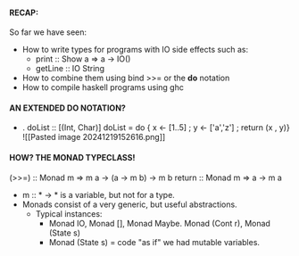 #### RECAP:
So far we have seen:
- How to write types for programs with IO side effects such as:
	- print :: Show a => a -> IO()
	- getLine :: IO String
- How to combine them using bind >>= or the **do** notation
- How to compile haskell programs using ghc

#### AN EXTENDED DO NOTATION?
- .
		doList :: [(Int, Char)]
		doList = do {
					x <- [1..5] ;
					y <- ['a','z'] ;
					return (x , y)}
![[Pasted image 20241219152616.png]]


#### HOW? THE MONAD TYPECLASS!
(>>=) :: Monad m => m a -> (a -> m b) -> m b 
return :: Monad m => a -> m a

- m :: * -> * is a variable, but not for a type.
- Monads consist of a very generic, but useful abstractions.
	- Typical instances:
		- Monad IO, Monad [], Monad Maybe. Monad (Cont r), Monad (State s)
		- Monad (State s) = code "as if" we had mutable variables.

